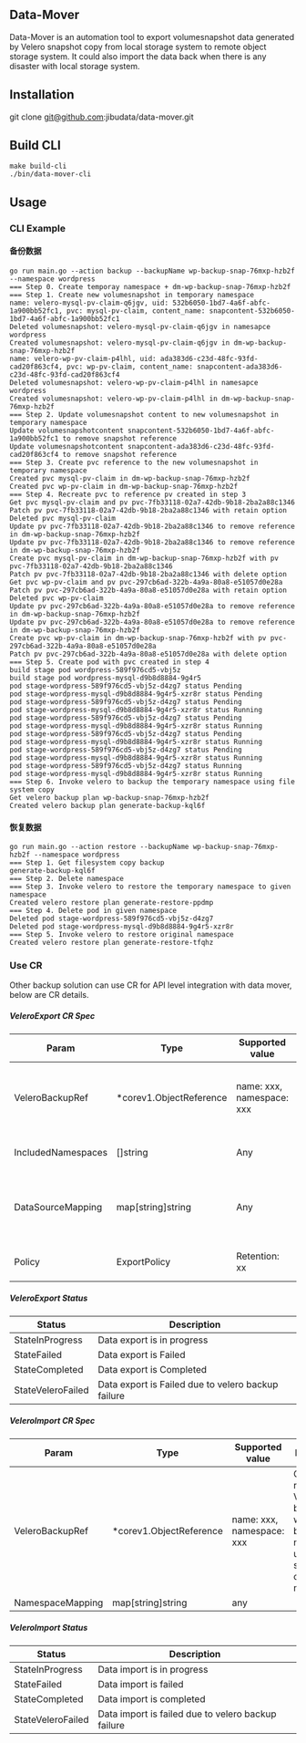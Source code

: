 ## Data-Mover

Data-Mover is an automation tool to export volumesnapshot data generated by Velero snapshot copy from local storage system to remote object storage system. It could also import the data back when there is any disaster with local storage system.

## Installation

git clone git@github.com:jibudata/data-mover.git

## Build CLI
```
make build-cli
./bin/data-mover-cli
```

## Usage

### CLI Example

#### 备份数据

```
go run main.go --action backup --backupName wp-backup-snap-76mxp-hzb2f --namespace wordpress
=== Step 0. Create temporay namespace + dm-wp-backup-snap-76mxp-hzb2f
=== Step 1. Create new volumesnapshot in temporary namespace
name: velero-mysql-pv-claim-q6jgv, uid: 532b6050-1bd7-4a6f-abfc-1a900bb52fc1, pvc: mysql-pv-claim, content_name: snapcontent-532b6050-1bd7-4a6f-abfc-1a900bb52fc1
Deleted volumesnapshot: velero-mysql-pv-claim-q6jgv in namesapce wordpress
Created volumesnapshot: velero-mysql-pv-claim-q6jgv in dm-wp-backup-snap-76mxp-hzb2f
name: velero-wp-pv-claim-p4lhl, uid: ada383d6-c23d-48fc-93fd-cad20f863cf4, pvc: wp-pv-claim, content_name: snapcontent-ada383d6-c23d-48fc-93fd-cad20f863cf4
Deleted volumesnapshot: velero-wp-pv-claim-p4lhl in namesapce wordpress
Created volumesnapshot: velero-wp-pv-claim-p4lhl in dm-wp-backup-snap-76mxp-hzb2f
=== Step 2. Update volumesnapshot content to new volumesnapshot in temporary namespace
Update volumesnapshotcontent snapcontent-532b6050-1bd7-4a6f-abfc-1a900bb52fc1 to remove snapshot reference
Update volumesnapshotcontent snapcontent-ada383d6-c23d-48fc-93fd-cad20f863cf4 to remove snapshot reference
=== Step 3. Create pvc reference to the new volumesnapshot in temporary namespace
Created pvc mysql-pv-claim in dm-wp-backup-snap-76mxp-hzb2f
Created pvc wp-pv-claim in dm-wp-backup-snap-76mxp-hzb2f
=== Step 4. Recreate pvc to reference pv created in step 3
Get pvc mysql-pv-claim and pv pvc-7fb33118-02a7-42db-9b18-2ba2a88c1346
Patch pv pvc-7fb33118-02a7-42db-9b18-2ba2a88c1346 with retain option
Deleted pvc mysql-pv-claim
Update pv pvc-7fb33118-02a7-42db-9b18-2ba2a88c1346 to remove reference in dm-wp-backup-snap-76mxp-hzb2f
Update pv pvc-7fb33118-02a7-42db-9b18-2ba2a88c1346 to remove reference in dm-wp-backup-snap-76mxp-hzb2f
Create pvc mysql-pv-claim in dm-wp-backup-snap-76mxp-hzb2f with pv pvc-7fb33118-02a7-42db-9b18-2ba2a88c1346
Patch pv pvc-7fb33118-02a7-42db-9b18-2ba2a88c1346 with delete option
Get pvc wp-pv-claim and pv pvc-297cb6ad-322b-4a9a-80a8-e51057d0e28a
Patch pv pvc-297cb6ad-322b-4a9a-80a8-e51057d0e28a with retain option
Deleted pvc wp-pv-claim
Update pv pvc-297cb6ad-322b-4a9a-80a8-e51057d0e28a to remove reference in dm-wp-backup-snap-76mxp-hzb2f
Update pv pvc-297cb6ad-322b-4a9a-80a8-e51057d0e28a to remove reference in dm-wp-backup-snap-76mxp-hzb2f
Create pvc wp-pv-claim in dm-wp-backup-snap-76mxp-hzb2f with pv pvc-297cb6ad-322b-4a9a-80a8-e51057d0e28a
Patch pv pvc-297cb6ad-322b-4a9a-80a8-e51057d0e28a with delete option
=== Step 5. Create pod with pvc created in step 4
build stage pod wordpress-589f976cd5-vbj5z
build stage pod wordpress-mysql-d9b8d8884-9g4r5
pod stage-wordpress-589f976cd5-vbj5z-d4zg7 status Pending
pod stage-wordpress-mysql-d9b8d8884-9g4r5-xzr8r status Pending
pod stage-wordpress-589f976cd5-vbj5z-d4zg7 status Pending
pod stage-wordpress-mysql-d9b8d8884-9g4r5-xzr8r status Running
pod stage-wordpress-589f976cd5-vbj5z-d4zg7 status Pending
pod stage-wordpress-mysql-d9b8d8884-9g4r5-xzr8r status Running
pod stage-wordpress-589f976cd5-vbj5z-d4zg7 status Pending
pod stage-wordpress-mysql-d9b8d8884-9g4r5-xzr8r status Running
pod stage-wordpress-589f976cd5-vbj5z-d4zg7 status Pending
pod stage-wordpress-mysql-d9b8d8884-9g4r5-xzr8r status Running
pod stage-wordpress-589f976cd5-vbj5z-d4zg7 status Running
pod stage-wordpress-mysql-d9b8d8884-9g4r5-xzr8r status Running
=== Step 6. Invoke velero to backup the temporary namespace using file system copy
Get velero backup plan wp-backup-snap-76mxp-hzb2f
Created velero backup plan generate-backup-kql6f
```

#### 恢复数据

```
go run main.go --action restore --backupName wp-backup-snap-76mxp-hzb2f --namespace wordpress
=== Step 1. Get filesystem copy backup
generate-backup-kql6f
=== Step 2. Delete namespace
=== Step 3. Invoke velero to restore the temporary namespace to given namespace
Created velero restore plan generate-restore-ppdmp
=== Step 4. Delete pod in given namespace
Deleted pod stage-wordpress-589f976cd5-vbj5z-d4zg7
Deleted pod stage-wordpress-mysql-d9b8d8884-9g4r5-xzr8r
=== Step 5. Invoke velero to restore original namespace
Created velero restore plan generate-restore-tfqhz
```

### Use CR

Other backup solution can use CR for API level integration with data mover, below are CR details.

##### VeleroExport CR Spec

| Param              | Type                    | Supported value           | Description                                                  |
| ------------------ | ----------------------- | ------------------------- | ------------------------------------------------------------ |
| VeleroBackupRef    | *corev1.ObjectReference | name: xxx, namespace: xxx | Object reference of Velero backup which backup the namespaces using snapshot copy method |
| IncludedNamespaces | []string                | Any                       | Volumesnapshots in the namespaces will be exported           |
| DataSourceMapping  | map[string]string       | Any                       | DataSourceMapping is a map of pvc names to volumesnapshot names to be exported. |
| Policy             | ExportPolicy            | Retention: xx             | specify the veleroexport retention                           |

##### VeleroExport Status

| Status            | Description                                        |
| ----------------- | -------------------------------------------------- |
| StateInProgress   | Data export is in progress                         |
| StateFailed       | Data export is Failed                              |
| StateCompleted    | Data export is Completed                           |
| StateVeleroFailed | Data export is Failed due to velero backup failure |

##### VeleroImport CR Spec

| Param            | Type                    | Supported value           | Description                                                  |
| ---------------- | ----------------------- | ------------------------- | ------------------------------------------------------------ |
| VeleroBackupRef  | *corev1.ObjectReference | name: xxx, namespace: xxx | Object reference of Velero backup which backup the namespaces using snapshot copy method |
| NamespaceMapping | map[string]string       | any                       |                                                              |

##### VeleroImport Status

| Status            | Description                                        |
| ----------------- | -------------------------------------------------- |
| StateInProgress   | Data import is in progress                         |
| StateFailed       | Data import is failed                              |
| StateCompleted    | Data import is completed                           |
| StateVeleroFailed | Data import is failed due to velero backup failure |

